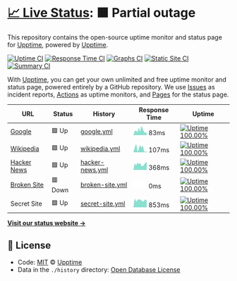 # [📈 Live Status](https://demo.upptime.js.org): <!--live status--> **🟧 Partial outage**

This repository contains the open-source uptime monitor and status page for [Upptime](https://upptime.js.org), powered by [Upptime](https://github.com/upptime/upptime).

[![Uptime CI](https://github.com/koj-co/upptime/workflows/Uptime%20CI/badge.svg)](https://github.com/koj-co/upptime/actions?query=workflow%3A%22Uptime+CI%22)
[![Response Time CI](https://github.com/koj-co/upptime/workflows/Response%20Time%20CI/badge.svg)](https://github.com/koj-co/upptime/actions?query=workflow%3A%22Response+Time+CI%22)
[![Graphs CI](https://github.com/koj-co/upptime/workflows/Graphs%20CI/badge.svg)](https://github.com/koj-co/upptime/actions?query=workflow%3A%22Graphs+CI%22)
[![Static Site CI](https://github.com/koj-co/upptime/workflows/Static%20Site%20CI/badge.svg)](https://github.com/koj-co/upptime/actions?query=workflow%3A%22Static+Site+CI%22)
[![Summary CI](https://github.com/koj-co/upptime/workflows/Summary%20CI/badge.svg)](https://github.com/koj-co/upptime/actions?query=workflow%3A%22Summary+CI%22)

With [Upptime](https://upptime.js.org), you can get your own unlimited and free uptime monitor and status page, powered entirely by a GitHub repository. We use [Issues](https://github.com/upptime/upptime/issues) as incident reports, [Actions](https://github.com/upptime/upptime/actions) as uptime monitors, and [Pages](https://demo.upptime.js.org) for the status page.

<!--start: status pages-->
<!-- This summary is generated by Upptime (https://github.com/upptime/upptime) -->
<!-- Do not edit this manually, your changes will be overwritten -->

| URL                                             | Status  | History                                                                                    | Response Time                                                                    | Uptime                                                                                                                                                                                                             |
| ----------------------------------------------- | ------- | ------------------------------------------------------------------------------------------ | -------------------------------------------------------------------------------- | ------------------------------------------------------------------------------------------------------------------------------------------------------------------------------------------------------------------ |
| [Google](https://www.google.com)                | 🟩 Up   | [google.yml](https://github.com/k-hal/upptime/commits/master/history/google.yml)           | <img alt="Response time graph" src="./graphs/google.png" height="20"> 83ms       | [![Uptime 100.00%](https://img.shields.io/endpoint?url=https%3A%2F%2Fraw.githubusercontent.com%2Fk-hal%2Fupptime%2Fmaster%2Fapi%2Fgoogle%2Fuptime.json)](https://k-hal.github.io/upptime/history/google)           |
| [Wikipedia](https://en.wikipedia.org)           | 🟩 Up   | [wikipedia.yml](https://github.com/k-hal/upptime/commits/master/history/wikipedia.yml)     | <img alt="Response time graph" src="./graphs/wikipedia.png" height="20"> 107ms   | [![Uptime 100.00%](https://img.shields.io/endpoint?url=https%3A%2F%2Fraw.githubusercontent.com%2Fk-hal%2Fupptime%2Fmaster%2Fapi%2Fwikipedia%2Fuptime.json)](https://k-hal.github.io/upptime/history/wikipedia)     |
| [Hacker News](https://news.ycombinator.com)     | 🟩 Up   | [hacker-news.yml](https://github.com/k-hal/upptime/commits/master/history/hacker-news.yml) | <img alt="Response time graph" src="./graphs/hacker-news.png" height="20"> 368ms | [![Uptime 100.00%](https://img.shields.io/endpoint?url=https%3A%2F%2Fraw.githubusercontent.com%2Fk-hal%2Fupptime%2Fmaster%2Fapi%2Fhacker-news%2Fuptime.json)](https://k-hal.github.io/upptime/history/hacker-news) |
| [Broken Site](https://thissitedoesnotexist.com) | 🟥 Down | [broken-site.yml](https://github.com/k-hal/upptime/commits/master/history/broken-site.yml) | <img alt="Response time graph" src="./graphs/broken-site.png" height="20"> 0ms   | [![Uptime 100.00%](https://img.shields.io/endpoint?url=https%3A%2F%2Fraw.githubusercontent.com%2Fk-hal%2Fupptime%2Fmaster%2Fapi%2Fbroken-site%2Fuptime.json)](https://k-hal.github.io/upptime/history/broken-site) |
| Secret Site                                     | 🟩 Up   | [secret-site.yml](https://github.com/k-hal/upptime/commits/master/history/secret-site.yml) | <img alt="Response time graph" src="./graphs/secret-site.png" height="20"> 853ms | [![Uptime 100.00%](https://img.shields.io/endpoint?url=https%3A%2F%2Fraw.githubusercontent.com%2Fk-hal%2Fupptime%2Fmaster%2Fapi%2Fsecret-site%2Fuptime.json)](https://k-hal.github.io/upptime/history/secret-site) |

<!--end: status pages-->

[**Visit our status website →**](https://demo.upptime.js.org)

## 📄 License

- Code: [MIT](./LICENSE) © [Upptime](https://upptime.js.org)
- Data in the `./history` directory: [Open Database License](https://opendatacommons.org/licenses/odbl/1-0/)
